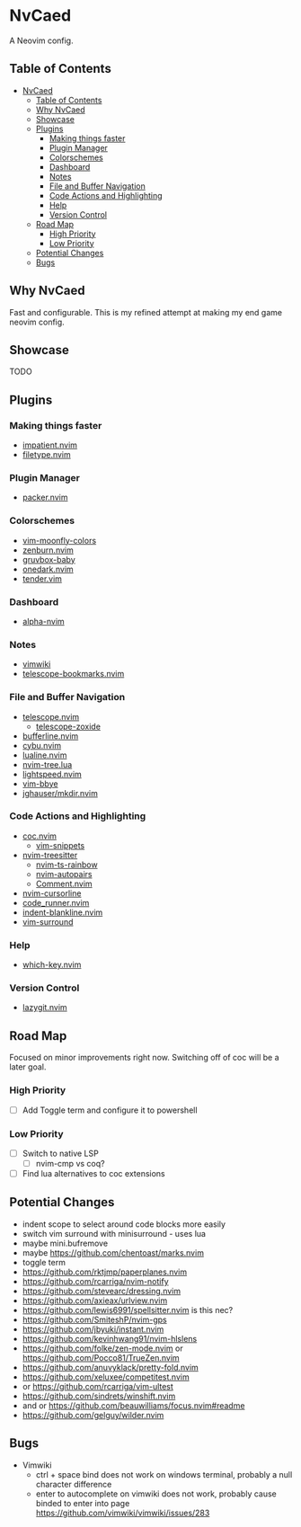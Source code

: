 # NvCaed

A Neovim config.

## Table of Contents

<!-- @import "[TOC]" {cmd="toc" depthFrom=1 depthTo=6 orderedList=false} -->

<!-- code_chunk_output -->

- [NvCaed](#nvcaed)
  - [Table of Contents](#table-of-contents)
  - [Why NvCaed](#why-nvcaed)
  - [Showcase](#showcase)
  - [Plugins](#plugins)
    - [Making things faster](#making-things-faster)
    - [Plugin Manager](#plugin-manager)
    - [Colorschemes](#colorschemes)
    - [Dashboard](#dashboard)
    - [Notes](#notes)
    - [File and Buffer Navigation](#file-and-buffer-navigation)
    - [Code Actions and Highlighting](#code-actions-and-highlighting)
    - [Help](#help)
    - [Version Control](#version-control)
  - [Road Map](#road-map)
    - [High Priority](#high-priority)
    - [Low Priority](#low-priority)
  - [Potential Changes](#potential-changes)
  - [Bugs](#bugs)

<!-- /code_chunk_output -->

## Why NvCaed

Fast and configurable. This is my refined attempt at making my end game neovim config.

## Showcase

TODO

## Plugins

### Making things faster

- [impatient.nvim](https://github.com/lewis6991/impatient.nvim)
- [filetype.nvim](https://github.com/nathom/filetype.nvim)

### Plugin Manager

- [packer.nvim](https://github.com/wbthomason/packer.nvim)

### Colorschemes

- [vim-moonfly-colors](https://github.com/bluz71/vim-moonfly-colors)
- [zenburn.nvim](https://github.com/phha/zenburn.nvim)
- [gruvbox-baby](https://github.com/luisiacc/gruvbox-baby)
- [onedark.nvim](https://github.com/navarasu/onedark.nvim)
- [tender.vim](https://github.com/jacoborus/tender.vim)

### Dashboard

- [alpha-nvim](https://github.com/goolord/alpha-nvim)

### Notes

- [vimwiki](https://github.com/vimwiki/vimwiki)
- [telescope-bookmarks.nvim](https://github.com/dhruvmanila/telescope-bookmarks.nvim)

### File and Buffer Navigation

- [telescope.nvim](https://github.com/nvim-telescope/telescope.nvim)
  - [telescope-zoxide](https://github.com/jvgrootveld/telescope-zoxide)
- [bufferline.nvim](https://github.com/akinsho/bufferline.nvim)
- [cybu.nvim](https://github.com/ghillb/cybu.nvim)
- [lualine.nvim](https://github.com/nvim-lualine/lualine.nvim)
- [nvim-tree.lua](https://github.com/kyazdani42/nvim-tree.lua)
- [lightspeed.nvim](https://github.com/ggandor/lightspeed.nvim)
- [vim-bbye](https://github.com/moll/vim-bbye)
- [jghauser/mkdir.nvim](https://github.com/jghauser/mkdir.nvim)

### Code Actions and Highlighting

- [coc.nvim](https://github.com/neoclide/coc.nvim)
  - [vim-snippets](https://github.com/honza/vim-snippets)
- [nvim-treesitter](https://github.com/nvim-treesitter/nvim-treesitter)
  - [nvim-ts-rainbow](https://github.com/p00f/nvim-ts-rainbow)
  - [nvim-autopairs](https://github.com/windwp/nvim-autopairs)
  - [Comment.nvim](https://github.com/numToStr/Comment.nvim)
- [nvim-cursorline](https://github.com/yamatsum/nvim-cursorline)
- [code_runner.nvim](https://github.com/CRAG666/code_runner.nvim)
- [indent-blankline.nvim](https://github.com/lukas-reineke/indent-blankline.nvim)
- [vim-surround](https://github.com/tpope/vim-surround)

### Help

- [which-key.nvim](https://github.com/folke/which-key.nvim)

### Version Control

- [lazygit.nvim](https://github.comkdheepak/lazygit.nvim/)

## Road Map

Focused on minor improvements right now. Switching off of coc will be a later goal.

### High Priority

- [ ] Add Toggle term and configure it to powershell

### Low Priority

- [ ] Switch to native LSP
  - [ ] nvim-cmp vs coq?
- [ ] Find lua alternatives to coc extensions

## Potential Changes

- indent scope to select around code blocks more easily
- switch vim surround with minisurround - uses lua
- maybe mini.bufremove
- maybe <https://github.com/chentoast/marks.nvim>
- toggle term
- <https://github.com/rktjmp/paperplanes.nvim>
- <https://github.com/rcarriga/nvim-notify>
- <https://github.com/stevearc/dressing.nvim>
- <https://github.com/axieax/urlview.nvim>
- <https://github.com/lewis6991/spellsitter.nvim> is this nec?
- <https://github.com/SmiteshP/nvim-gps>
- <https://github.com/jbyuki/instant.nvim>
- <https://github.com/kevinhwang91/nvim-hlslens>
- <https://github.com/folke/zen-mode.nvim>
  or <https://github.com/Pocco81/TrueZen.nvim>
- <https://github.com/anuvyklack/pretty-fold.nvim>
- <https://github.com/xeluxee/competitest.nvim>
- or <https://github.com/rcarriga/vim-ultest>
- <https://github.com/sindrets/winshift.nvim>
- and or <https://github.com/beauwilliams/focus.nvim#readme>
- <https://github.com/gelguy/wilder.nvim>

## Bugs

- Vimwiki
  - ctrl + space bind does not work on windows terminal,
    probably a null character difference
  - enter to autocomplete on vimwiki does not work,
    probably cause binded to enter into page
    <https://github.com/vimwiki/vimwiki/issues/283>
